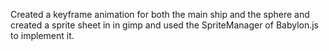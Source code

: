 Created a keyframe animation for both the main ship and the sphere and created a sprite sheet in in gimp and used the SpriteManager of Babylon.js to implement it. 